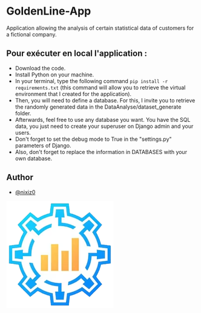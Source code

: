 
# GoldenLine-App

Application allowing the analysis of certain statistical data of customers for a fictional company.



## Pour exécuter en local l'application :

 - Download the code.
 - Install Python on your machine.
 - In your terminal, type the following command ``pip install -r requirements.txt`` (this command will allow you to retrieve the virtual environment that I created for the application).
 - Then, you will need to define a database. For this, I invite you to retrieve the randomly generated data in the DataAnalyse/dataset_generate folder.
 - Afterwards, feel free to use any database you want. You have the SQL data, you just need to create your superuser on Django admin and your users.
 - Don't forget to set the debug mode to True in the "settings.py" parameters of Django.
 - Also, don't forget to replace the information in DATABASES with your own database.
## Author

- [@nixiz0](https://github.com/nixiz0)


![Logo](https://raw.githubusercontent.com/nixiz0/GoldenLine-App/main/DataAnalyse/static/icon.png)

